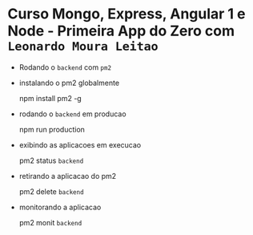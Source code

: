 # Curso Mongo, Express, Angular 1 e Node - Primeira App do Zero com `Leonardo Moura Leitao`

* Rodando o `backend` com `pm2`

* instalando o pm2 globalmente

    npm install pm2 -g

* rodando o `backend` em producao

    npm run production

* exibindo as aplicacoes em execucao

    pm2 status `backend`

* retirando a aplicacao do pm2    

    pm2 delete `backend`

* monitorando a aplicacao

    pm2 monit `backend`

